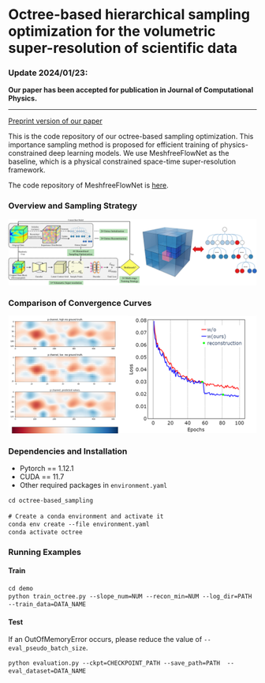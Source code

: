 # Octree-based hierarchical sampling optimization for the volumetric super-resolution of scientific data

### Update 2024/01/23: 
**Our paper has been accepted for publication in Journal of Computational Physics.**

---

[Preprint version of our paper](https://arxiv.org/abs/2306.05133)

This is the code repository of our octree-based sampling optimization. This importance sampling method is proposed for efficient training of physics-constrained deep learning models. We use MeshfreeFlowNet as the baseline, which is a physical constrained space-time super-resolution framework. 

The code repository of MeshfreeFlowNet is [here](https://github.com/maxjiang93/space_time_pde).

### Overview and Sampling Strategy

![overview](pic/overview_and_octree.png)

### Comparison of Convergence Curves

![](pic/convergence_curve.png)

### Dependencies and Installation

- Pytorch == 1.12.1
- CUDA == 11.7
- Other required packages in `environment.yaml`

```
cd octree-based_sampling

# Create a conda environment and activate it
conda env create --file environment.yaml
conda activate octree
```

### Running Examples

#### Train

```
cd demo
python train_octree.py --slope_num=NUM --recon_min=NUM --log_dir=PATH --train_data=DATA_NAME
```

#### Test

If an OutOfMemoryError occurs, please reduce the value of `--eval_pseudo_batch_size`.

```
python evaluation.py --ckpt=CHECKPOINT_PATH --save_path=PATH  --eval_dataset=DATA_NAME
```



#### 
